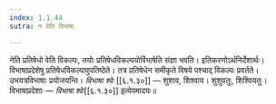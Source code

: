 ```yaml
---
index: 1.1.44
sutra: न वेति विभाषा

---
```

नेति प्रतिषेधो वेति विकल्पः, तयोः प्रतिषेधविकल्पयोर्विभाषेति संज्ञा भवति। इतिकरणोऽर्थनिर्देशार्थः। विभाषाप्रदेशेषु प्रतिषेधविकल्पावुपतिष्ठेते। तत्र प्रतिषेधेन समीकृते विषये पश्चाद् विकल्पः प्रवर्तते। उभयत्रविभाषाः प्रयोजयन्ति। _विभाषा श्वेः_ [[६.१.३०]] — शुशाव, शिश्वाय। शुशुवतुः, शिश्वियतुः। विभाषाप्रदेशाः — _विभाषा श्वेः_[[६.१.३०]] इत्येवमादयः॥